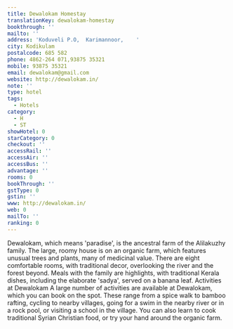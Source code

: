 ```yaml
---
title: Dewalokam Homestay
translationKey: dewalokam-homestay
bookthrough: ''
mailto: ''
address: 'Koduveli P.O,  Karimannoor,    '
city: Kodikulam
postalcode: 685 582
phone: 4862-264 071,93875 35321
mobile: 93875 35321
email: dewalokam@gmail.com
website: http://dewalokam.in/
note: ''
type: hotel
tags:
  - Hotels
category:
  - H
  - ST
showHotel: 0
starCategory: 0
checkout: ''
accessRail: ''
accessAir: ''
accessBus: ''
advantage: ''
rooms: 0
bookThrough: ''
gstType: 0
gstin: ''
www: http://dewalokam.in/
web: 0
mailTo: ''
ranking: 0
---
```













Dewalokam, which means 'paradise', is the ancestral farm of the Alilakuzhy family. The large, roomy house is on an organic farm, which features unusual trees and plants, many of medicinal value. There are eight comfortable rooms, with traditional decor, overlooking the river and the forest beyond. Meals with the family are highlights, with traditional Kerala dishes, including the elaborate 'sadya', served on a banana leaf.    Activities at Dewalokam    A large number of activities are available at Dewalokam, which you can book on the spot. These range from a spice walk to bamboo rafting, cycling to nearby villages, going for a swim in the nearby river or in a rock pool, or visiting a school in the village. You can also learn to cook traditional Syrian Christian food, or try your hand around the organic farm.  
